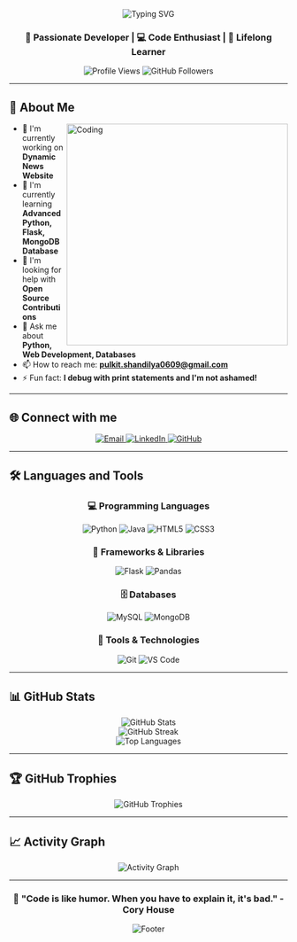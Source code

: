 <div align="center">
  <img src="https://readme-typing-svg.herokuapp.com?font=Fira+Code&size=30&duration=3000&pause=1000&color=00D4AA&center=true&vCenter=true&width=600&lines=Hi+👋%2C+I'm+Pulkit+Shandilya;Backend+Developer;Always+Learning+New+Things" alt="Typing SVG" />
</div>

<div align="center">
  <h3>🚀 Passionate Developer | 💻 Code Enthusiast | 🌱 Lifelong Learner</h3>
</div>

<p align="center">
  <img src="https://komarev.com/ghpvc/?username=pulkit-shandilya&label=Profile%20views&color=0e75b6&style=for-the-badge" alt="Profile Views" />
  <img src="https://img.shields.io/github/followers/pulkit-shandilya?label=Followers&style=for-the-badge&color=blue" alt="GitHub Followers" />
</p>

---

## 🎯 About Me

<img align="right" alt="Coding" width="400" src="https://cdn.dribbble.com/users/1162077/screenshots/3848914/programmer.gif">

- 🔭 I'm currently working on **Dynamic News Website**
- 🌱 I'm currently learning **Advanced Python, Flask, MongoDB Database**
- 🤝 I'm looking for help with **Open Source Contributions**
- 💬 Ask me about **Python, Web Development, Databases**
- 📫 How to reach me: **pulkit.shandilya0609@gmail.com**
- ⚡ Fun fact: **I debug with print statements and I'm not ashamed!**

---

## 🌐 Connect with me

<p align="center">
  <a href="mailto:pulkit.shandilya0609@gmail.com">
    <img src="https://img.shields.io/badge/Email-D14836?style=for-the-badge&logo=gmail&logoColor=white" alt="Email"/>
  </a>
  <a href="https://linkedin.com/in/pulkit-shandilya-030399317">
    <img src="https://img.shields.io/badge/LinkedIn-0077B5?style=for-the-badge&logo=linkedin&logoColor=white" alt="LinkedIn"/>
  </a>
  <a href="https://github.com/capnbloodbeard">
    <img src="https://img.shields.io/badge/GitHub-100000?style=for-the-badge&logo=github&logoColor=white" alt="GitHub"/>
  </a>
</p>

---

## 🛠️ Languages and Tools

<div align="center">
  
### 💻 Programming Languages
<p>
  <img src="https://img.shields.io/badge/Python-FFD43B?style=for-the-badge&logo=python&logoColor=blue" alt="Python"/>
  <img src="https://img.shields.io/badge/Java-ED8B00?style=for-the-badge&logo=java&logoColor=white" alt="Java"/>
  <img src="https://img.shields.io/badge/HTML5-E34F26?style=for-the-badge&logo=html5&logoColor=white" alt="HTML5"/>
  <img src="https://img.shields.io/badge/CSS3-1572B6?style=for-the-badge&logo=css3&logoColor=white" alt="CSS3"/>
</p>

### 🚀 Frameworks & Libraries
<p>
  <img src="https://img.shields.io/badge/Flask-000000?style=for-the-badge&logo=flask&logoColor=white" alt="Flask"/>
  <img src="https://img.shields.io/badge/Pandas-2C2D72?style=for-the-badge&logo=pandas&logoColor=white" alt="Pandas"/>
</p>

### 🗄️ Databases
<p>
  <img src="https://img.shields.io/badge/MySQL-00000F?style=for-the-badge&logo=mysql&logoColor=white" alt="MySQL"/>
  <img src="https://img.shields.io/badge/MongoDB-4EA94B?style=for-the-badge&logo=mongodb&logoColor=white" alt="MongoDB"/>
</p>

### 🔧 Tools & Technologies
<p>
  <img src="https://img.shields.io/badge/Git-F05032?style=for-the-badge&logo=git&logoColor=white" alt="Git"/>
  <img src="https://img.shields.io/badge/VS_Code-007ACC?style=for-the-badge&logo=visual-studio-code&logoColor=white" alt="VS Code"/>
</p>

</div>

---

## 📊 GitHub Stats

<div align="center">
  <img src="https://github-readme-stats.vercel.app/api?username=pulkit-shandilya&show_icons=true&theme=tokyonight&hide_border=true&count_private=true" alt="GitHub Stats" />
</div>

<div align="center">
  <img src="https://github-readme-streak-stats.herokuapp.com/?user=pulkit-shandilya&theme=tokyonight&hide_border=true" alt="GitHub Streak" />
</div>

<div align="center">
  <img src="https://github-readme-stats.vercel.app/api/top-langs/?username=pulkit-shandilya&layout=compact&theme=tokyonight&hide_border=true" alt="Top Languages" />
</div>

---

## 🏆 GitHub Trophies

<div align="center">
  <img src="https://github-profile-trophy.vercel.app/?username=pulkit-shandilya&theme=tokyonight&no-frame=true&row=1&column=6" alt="GitHub Trophies" />
</div>

---

## 📈 Activity Graph

<div align="center">
  <img src="https://github-readme-activity-graph.vercel.app/graph?username=pulkit-shandilya&theme=tokyo-night&hide_border=true" alt="Activity Graph" />
</div>

---

<div align="center">
  <h3>💫 "Code is like humor. When you have to explain it, it's bad." - Cory House</h3>
  
  <img src="https://capsule-render.vercel.app/api?type=waving&color=gradient&height=100&section=footer" alt="Footer"/>
</div>
